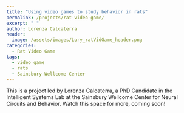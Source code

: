 ```yaml
---
title: "Using video games to study behavior in rats"
permalink: /projects/rat-video-game/
excerpt: " "
author: Lorenza Calcaterra
header:
  image: /assets/images/Lory_ratVidGame_header.png
categories:
  - Rat Video Game
tags:
  - video game
  - rats
  - Sainsbury Wellcome Center
---
```


This is a project led by Lorenza Calcaterra, a PhD Candidate in the Intelligent Systems Lab at the Sainsbury Wellcome Center for Neural Circuits and Behavior. Watch this space for more, coming soon!
